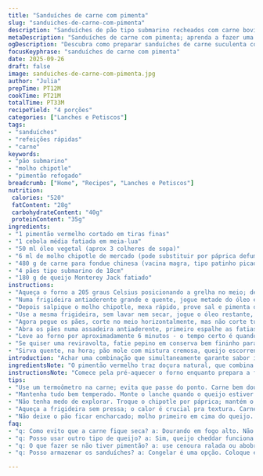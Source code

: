 ```yaml
---
title: "Sanduíches de carne com pimenta"
slug: "sanduiches-de-carne-com-pimenta"
description: "Sanduíches de pão tipo submarino recheados com carne bovina bem dourada, pimentão vermelho e cebola refogados na hora, com toque de chipotle e queijo Monterey Jack derretido. Receita simples, com tempos ajustados para textura e sabor ideal, e estratégica organização dos ingredientes para máxima eficiência. Troque o pimentão vermelho por amarelo ou verde se preferir menos doce. Dica de marinada rápida para conservar suculência da carne e variação no molho para quem não curte chipotle."
metaDescription: "Sanduíches de carne com pimenta; aprenda a fazer uma receita deliciosa e rápida"
ogDescription: "Descubra como preparar sanduíches de carne suculenta com pimenta e queijo; uma refeição divina e prática para sua refeição"
focusKeyphrase: "sanduíches de carne com pimenta"
date: 2025-09-26
draft: false
image: sanduiches-de-carne-com-pimenta.jpg
author: "Julia"
prepTime: PT12M
cookTime: PT21M
totalTime: PT33M
recipeYield: "4 porções"
categories: ["Lanches e Petiscos"]
tags:
- "sanduíches"
- "refeições rápidas"
- "carne"
keywords:
- "pão submarino"
- "molho chipotle"
- "pimentão refogado"
breadcrumb: ["Home", "Recipes", "Lanches e Petiscos"]
nutrition: 
 calories: "520"
 fatContent: "28g"
 carbohydrateContent: "40g"
 proteinContent: "35g"
ingredients:
- "1 pimentão vermelho cortado em tiras finas"
- "1 cebola média fatiada em meia-lua"
- "50 ml óleo vegetal (aprox 3 colheres de sopa)"
- "6 ml de molho chipotle de mercado (pode substituir por páprica defumada + pimenta dedo-de-moça moída)"
- "480 g de carne para fondue chinesa (vacina magra, tipo patinho picada grosseiramente)"
- "4 pães tipo submarino de 18cm"
- "180 g de queijo Monterey Jack fatiado"
instructions:
- "Aqueça o forno a 205 graus Celsius posicionando a grelha no meio; deixa ele esquentando pra acelerar"
- "Numa frigideira antiaderente grande e quente, jogue metade do óleo e doure o pimentão com a cebola, mexendo até amolecer mas ainda chamar atenção na textura, uns 7 minutos; não deixa que escureça demais, quer brilho e um perfume forte na mistura"
- "Depois salpique o molho chipotle, mexa rápido, prove sal e pimenta do reino moída na hora; tire essa mistura e reserve fora do fogão, assim ela não cozinha demais e perde graça"
- "Use a mesma frigideira, sem lavar nem secar, jogue o óleo restante, deixe aquecer bem antes de colocar metade da carne; mexa e vá soltando com a colher de pau, dourando tudo com aquela crostinha marrom, suculência vem daí, uns 5 a 6 minutos; repita pro resto da carne"
- "Agora pegue os pães, corte no meio horizontalmente, mas não corte tudo, deixa tipo uma dobra que vai facilitar para rechear sem desmanchar"
- "Abra os pães numa assadeira antiaderente, primeiro espalhe as fatias do queijo, depois coloque a carne picada por cima, finalize com os legumes refogados; não inventa de colocar os legumes embaixo do queijo, senão não gratina direito"
- "Leve ao forno por aproximadamente 6 minutos - o tempo certo é quando o queijo derreter e começar a borbulhar nas bordas, fique de olho para não queimar"
- "Se quiser uma reviravolta, fatie pepino em conserva bem fininho para colocar por cima depois de sair do forno, dá um frescor que corta a gordura"
- "Sirva quente, na hora; pão mole com mistura cremosa, queijo escorrendo, carne com suculência na medida certa, uma experiência que ganha no olho e no paladar"
introduction: "Achar uma combinação que simultaneamente garante sabor intenso, textura variada e rapidez na cozinha não é trivial. Com esses sanduíches de carne e pimentão, a chave está no equilíbrio entre a caramelização cuidadosa dos legumes, o cozimento adequado da carne para manter a suculência e o gratinado rápido do queijo derretido no forno. Aprendi ao longo dos anos que ignorar os sinais visuais e táteis pode arruinar o prato: pimentão queimado perde a doçura, carne cozida demais fica ressecada, pão pode encharcar se recheado errado. Ajustar pequenos detalhes no tempo e ordem de preparo faz toda a diferença."
ingredientsNote: "O pimentão vermelho traz doçura natural, que combina com o toque picante do chipotle, mas pode ser substituído por pimentão amarelo ou verde para variar a intensidade. A cebola adiciona base aromática; prefira cortá-la em fatias finas para cozinhar uniformemente. Use óleo vegetal neutro como o de canola para não interferir no sabor. A carne bovina para fondue chinesa, por ser macia e magra, aceita bem ser picada e refogada rápido para manter a textura. Se não tiver chipotle, uma mistura de páprica defumada e pimenta dedo-de-moça é alternativa eficaz. O queijo Monterey Jack tem o ponto certo de derretimento — outro tipo muito duro ou muito mole não fica igual. Pão submarino com textura firme e casca crocante equilibra a cremosidade do recheio."
instructionsNote: "Comece pela pré-aquecer o forno enquanto prepara a frigideira; otimização de tempo. Dourar os legumes primeiro permite liberar um aroma apurado sem que fiquem moles demais — o segredo está na textura, para quando mastigar ter crocância e doçura. O molho chipotle acrescenta fumo e picância; mexa bem para distribuir uniformemente, mas tire rápido para evitar cozimento excessivo. Na hora de cozinhar a carne, óleo quente e fogo alto são essenciais para formar a crosta e selar os sucos. Picar a carne mantém pedaços maiores que garantem suculência, diferente de moer ou triturar demais. O pão aberto serve de base para um recheio bem montado: queijo primeiro para proteger o pão da umidade, depois a carne, finalizando com os legumes para destaque visual e sabor. Foque no tempo de forno pelo estado do queijo – derretido e levemente borbulhante indica quentura adequada e ponto de consumo. Pepino em conserva bem fatiado por cima deixa toque de acidez e frescor — quem já testou sabe que faz diferença. Evitar encharcar o pão — esse cuidado salva o lanche de virar massa apelativa."
tips:
- "Use um termoômetro na carne; evita que passe do ponto. Carne bem dourada é magia. Para o pimentão, escolha o tamanho certo; pimentão pequeno tem mais sabor."
- "Mantenha tudo bem temperado. Monte o lanche quando o queijo estiver derretendo. Isso faz diferença. Talhar as cebolas em fatias finas garante o cozimento uniforme."
- "Não tenha medo de explorar. Troque o chipotle por páprica; mantém o tempero. Além disso, aqueles pães de forma também funcionam, mas são menos crocantes. Experimente!"
- "Aqueça a frigideira sem pressa; o calor é crucial pra textura. Carnes ficarão ressecadas se você não deixar dourar bem; crosta é tudo para sabor."
- "Não deixe o pão ficar encharcado; molho primeiro em cima do queijo. Essa dica evita que o pão fique mole. Um truque simples e muito eficaz para um sanduíche perfeito."
faq:
- "q: Como evito que a carne fique seca? a: Dourando em fogo alto. Não cozinhe demais. Sinal de que está no ponto? O cheiro envolvente; ele aparece bem rápido."
- "q: Posso usar outro tipo de queijo? a: Sim, queijo cheddar funciona. Derrete bem, mas o sabor é diferente. Foque no tipo que mais goste e que derreta adequado."
- "q: O que fazer se não tiver pimentão? a: use cenoura ralada ou abobrinha até. Cozinham rapidamente; garantem textura e devem ser bem picados para misturar sem brigar com a carne."
- "q: Posso armazenar os sanduíches? a: Congelar é uma opção. Coloque em um recipiente hermético. Reaqueça no forno, mas perderá a crocância. Uma pequena dor de cabeça, mas pode funcionar."

---
```

